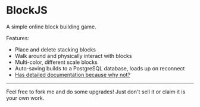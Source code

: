 # BlockJS
A simple online block building game.

Features:
* Place and delete stacking blocks
* Walk around and physically interact with blocks
* Multi-color, different scale blocks
* Auto-saving builds to a PostgreSQL database, loads up on reconnect
* [Has detailed documentation because why not?](https://htmlpreview.github.io/?https://github.com/ethanarns/BlockJS/blob/master/doc/index.html)

---

Feel free to fork me and do some upgrades! Just don't sell it or claim it is your own work.